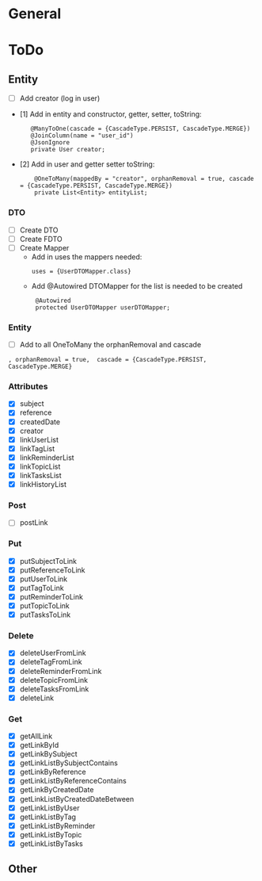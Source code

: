 # General

# ToDo

## Entity

- [ ] Add creator (log in user)
- [1] Add in entity and constructor, getter, setter, toString:
   ```
      @ManyToOne(cascade = {CascadeType.PERSIST, CascadeType.MERGE})
      @JoinColumn(name = "user_id")
      @JsonIgnore
      private User creator;
  ```
- [2] Add in user and getter setter toString:
  ```
      @OneToMany(mappedBy = "creator", orphanRemoval = true, cascade = {CascadeType.PERSIST, CascadeType.MERGE})
      private List<Entity> entityList;
  ```

### DTO

- [ ] Create DTO
- [ ] Create FDTO
- [ ] Create Mapper
    - Add in uses the mappers needed:
      ```
      uses = {UserDTOMapper.class}
      ```
    - Add @Autowired DTOMapper for the list is needed to be created
      ```
       @Autowired
       protected UserDTOMapper userDTOMapper;
      ```

### Entity

- [ ] Add to all OneToMany the orphanRemoval and cascade

```
, orphanRemoval = true,  cascade = {CascadeType.PERSIST, CascadeType.MERGE}
```

### Attributes

- [x] subject
- [x] reference
- [x] createdDate
- [x] creator
- [x] linkUserList
- [x] linkTagList
- [x] linkReminderList
- [x] linkTopicList
- [x] linkTasksList
- [x] linkHistoryList

### Post

- [ ] postLink

### Put

- [x] putSubjectToLink
- [x] putReferenceToLink
- [x] putUserToLink
- [x] putTagToLink
- [x] putReminderToLink
- [x] putTopicToLink
- [x] putTasksToLink

### Delete

- [x] deleteUserFromLink
- [x] deleteTagFromLink
- [x] deleteReminderFromLink
- [x] deleteTopicFromLink
- [x] deleteTasksFromLink
- [x] deleteLink

### Get

- [x] getAllLink
- [x] getLinkById
- [x] getLinkBySubject
- [x] getLinkListBySubjectContains
- [x] getLinkByReference
- [x] getLinkListByReferenceContains
- [x] getLinkByCreatedDate
- [x] getLinkListByCreatedDateBetween
- [x] getLinkListByUser
- [x] getLinkListByTag
- [x] getLinkListByReminder
- [x] getLinkListByTopic
- [x] getLinkListByTasks

## Other
